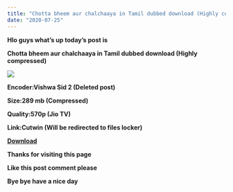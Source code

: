 ```yaml
---
title: "Chotta bheem aur chalchaaya in Tamil dubbed download (Highly compressed)"
date: "2020-07-25"
---
```


**Hlo guys what’s up today’s post is**

**Chotta bheem aur chalchaaya in Tamil dubbed download (Highly compressed)**

[![](https://1.bp.blogspot.com/-cbWz1p4B4Eg/XxvkXDwx7QI/AAAAAAAAAbc/QSYlFL0hyC84mbq6-AlXo2frK9fdLV9uQCLcBGAsYHQ/s0/456774.jpg)](https://1.bp.blogspot.com/-cbWz1p4B4Eg/XxvkXDwx7QI/AAAAAAAAAbc/QSYlFL0hyC84mbq6-AlXo2frK9fdLV9uQCLcBGAsYHQ/s300/456774.jpg)

**Encoder:Vishwa Sid 2 (Deleted post)**

**Size:289 mb (Compressed)**

**Quality:570p (Jio TV)**

**Link:Cutwin (Will be redirected to files locker)**

**[Download](https://cutwin.com/lB9FrkA)**

**Thanks for visiting this page**

**Like this post comment please**

**Bye bye have a nice day**

